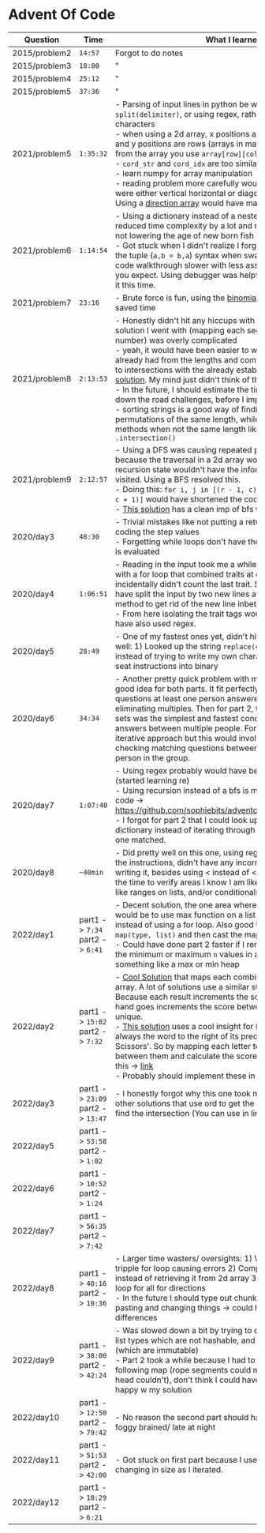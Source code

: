 # Advent Of Code

| Question      | Time                              | What I learned/ Notes                                                                                                                                                                                                                                                                                                                                                                                                                                                                                                                                                                                                                                                                                                                                                                                                                                                                                                                                                                                    |
| ------------- | --------------------------------- | -------------------------------------------------------------------------------------------------------------------------------------------------------------------------------------------------------------------------------------------------------------------------------------------------------------------------------------------------------------------------------------------------------------------------------------------------------------------------------------------------------------------------------------------------------------------------------------------------------------------------------------------------------------------------------------------------------------------------------------------------------------------------------------------------------------------------------------------------------------------------------------------------------------------------------------------------------------------------------------------------------- |
| 2015/problem2 | `14:57`                           | Forgot to do notes                                                                                                                                                                                                                                                                                                                                                                                                                                                                                                                                                                                                                                                                                                                                                                                                                                                                                                                                                                                       |
| 2015/problem3 | `18:00`                           | "                                                                                                                                                                                                                                                                                                                                                                                                                                                                                                                                                                                                                                                                                                                                                                                                                                                                                                                                                                                                        |
| 2015/problem4 | `25:12`                           | "                                                                                                                                                                                                                                                                                                                                                                                                                                                                                                                                                                                                                                                                                                                                                                                                                                                                                                                                                                                                        |
| 2015/problem5 | `37:36`                           | "                                                                                                                                                                                                                                                                                                                                                                                                                                                                                                                                                                                                                                                                                                                                                                                                                                                                                                                                                                                                        |
| 2021/problem5 | `1:35:32`                         | - Parsing of input lines in python be written a lot cleaner with `split(delimiter)`, or using regex, rather than a for loop over the strings characters <br> - when using a 2d array, x positions are columns (elements in array) and y positions are rows (arrays in matrix). When retrieving a value from the array you use `array[row][col]` <br> - `cord_str` and `cord_idx` are too similar of variables <br> - learn numpy for array manipulation <br> - reading problem more carefully would have helped recognize all lines were either vertical horizontal or diagonal <br> Using a [direction array](https://github.com/womogenes/AoC-2021-Solutions/blob/7a3fa845af3eb5f56b499121ac2876a899afc4e5/day_05/day_05_p2.py#L25) would have made traversing vent lines simpler                                                                                                                                                                                                                      |
| 2021/problem6 | `1:14:54`                         | - Using a dictionary instead of a nested for loop was helpfyl. It reduced time complexity by a lot and reduced code complexity around not lowering the age of new born fish <br> - Got stuck when I didn't realize I forgot a temp variable. Always use the tuple (`a,b = b,a`) syntax when swapping values. Overall go through code walkthrough slower with less assumptions things will work how you expect. Using debugger was helpful even though I was stuck with it this time.                                                                                                                                                                                                                                                                                                                                                                                                                                                                                                                     |
| 2021/problem7 | `23:16`                           | - Brute force is fun, using the [binomial coefficient](https://math.stackexchange.com/a/593320) was useful and saved time                                                                                                                                                                                                                                                                                                                                                                                                                                                                                                                                                                                                                                                                                                                                                                                                                                                                                |
| 2021/problem8 | `2:13:53`                         | - Honestly didn't hit any hiccups with this one, Im just guessing the solution I went with (mapping each segment wire to its individual number) was overly complicated <br> - yeah, it would have been easier to work from the four numbers I already had from the lengths and compare the remaining wire combos to intersections with the already established numbers like in [this solution](https://github.com/ebouteillon/advent-of-code-2021/blob/dd433af29a6a377f2890d041f0d004e56704e3c0/day-08/part2.py#L38). My mind just didn't think of that idek <br> - In the future, I should estimate the time to complete, and possible down the road challenges, before I implement something <br> - sorting strings is a good way of finding equality of string permutations of the same length, while comparing sets have useful methods when not the same length like `.issubset()` and `.intersection()`                                                                                            |
| 2021/problem9 | `2:12:57`                         | - Using a DFS was causing repeated points to be counted in a basin because the traversal in a 2d array would wrap around and a previous recursion state wouldn't have the information that that point was in visited. Using a BFS resolved this. <br> - Doing this: `for i, j in [(r - 1, c), (r + 1, c), (r, c - 1), (r, c + 1)]` would have shortened the code a lot <br> - [This solution](https://github.com/hyper-neutrino/advent-of-code/blob/main/2021/day9p2.py) has a clean imp of bfs with a deque.                                                                                                                                                                                                                                                                                                                                                                                                                                                                                            |
| 2020/day3     | `48:30`                           | - Trivial mistakes like not putting a return type in the function, and hard coding the step values <br> - Forgetting while loops don't have the updated variable when the loop is evaluated                                                                                                                                                                                                                                                                                                                                                                                                                                                                                                                                                                                                                                                                                                                                                                                                              |
| 2020/day4     | `1:06:51`                         | - Reading in the input took me a while. I was chunking together traits with a for loop that combined traits at every new line, and this incidentally didn't count the last trait. Similar to [this solution](https://github.com/sophiebits/adventofcode/blob/main/2020/day04.py), I could have split the input by two new lines and then used the `rstrip()` method to get rid of the new line inbetween traits for one person. <br> - From here isolating the trait tags would have been easier, plus I could have also used regex.                                                                                                                                                                                                                                                                                                                                                                                                                                                                     |
| 2020/day5     | `28:49`                           | - One of my fastest ones yet, didn't hit any real hiccups. Things I did well: 1) Looked up the string `replace(char, replacment)` method instead of trying to write my own character replacement. 2) Turned seat instructions into binary                                                                                                                                                                                                                                                                                                                                                                                                                                                                                                                                                                                                                                                                                                                                                                |
| 2020/day6     | `34:34`                           | - Another pretty quick problem with minimal hiccups. Using sets was a good idea for both parts. It fit perfectly into the use case of finding questions at least one person answered yes to, which is basically eliminating multiples. Then for part 2, the intersection between multiple sets was the simplest and fastest conceptualization of finding shared answers between multiple people. For a second I was considering an iterative approach but this would involve a triple for loop per group, checking matching questions between the first person and every other person in the group.                                                                                                                                                                                                                                                                                                                                                                                                      |
| 2020/day7     | `1:07:40`                         | - Using regex probably would have been easier than using split (started learning re) <br> - Using recursion instead of a bfs is more intuitive and results in less code -> https://github.com/sophiebits/adventofcode/blob/main/2020/day07.py <br> - I forgot for part 2 that I could look up the outer bag using the dictionary instead of iterating through every rule and checking which one matched.                                                                                                                                                                                                                                                                                                                                                                                                                                                                                                                                                                                                 |
| 2020/day8     | `~40min`                          | - Did pretty well on this one, using regex was really useful for parsing the instructions, didn't have any incorrect code the first time after writing it, besides using < instead of <=. To address this, I should take the time to verify areas I know I am likely to make a small mistake on like ranges on lists, and/or conditionals, etc.                                                                                                                                                                                                                                                                                                                                                                                                                                                                                                                                                                                                                                                          |
| 2022/day1     | part1 -> `7:34` part2 -> `6:41`   | - Decent solution, the one area where I could have improved for part 1 would be to use max function on a list of summed calorie values instead of using a for loop. Also good to know the functionality `map(type, list)` and then cast the map object to a list. <br> - Could have done part 2 faster if I remembered the easiet way to get the minimum or maximum `n` values in a list is to sort it, without using something like a max or min heap                                                                                                                                                                                                                                                                                                                                                                                                                                                                                                                                                   |
| 2022/day2     | part1 -> `15:02` part2 -> `7:32`  | - [Cool Solution](https://www.reddit.com/r/adventofcode/comments/zac2v2/comment/iylda9n/?context=3) that maps each combination of scores to an index in an array. A lot of solutions use a similar strategy (some with a [dictionary](https://www.reddit.com/r/adventofcode/comments/zac2v2/comment/iyl8huv/?context=3)). Because each result increments the score a multiple of three, and your hand goes increments the score between those multiples, each hand is unique. <br> - [This solution](https://github.com/hyper-neutrino/advent-of-code/blob/main/2022/day02p1.py) uses a cool insight for RPS that the winning play is always the word to the right of its predecessor in 'Rock, Paper, Scissors'. So by mapping each letter to 0,1,2 you can find the diffence between them and calculate the score based on that. Another one like this -> [link](https://github.com/greb/aoc2022/blob/master/days/day2.py) <br> - Probably should implement these in the future for full understanding |
| 2022/day3     | part1 -> `23:09` part2 -> `13:47` | - I honestly forgot why this one took me so long but it goes along with other solutions that use ord to get the bag priority and using sets to find the intersection (You can use in line `&` instead of `set.intersection`)                                                                                                                                                                                                                                                                                                                                                                                                                                                                                                                                                                                                                                                                                                                                                                             |
| 2022/day5     | part1 -> `53:58` part2 -> `1:02`  |                                                                                                                                                                                                                                                                                                                                                                                                                                                                                                                                                                                                                                                                                                                                                                                                                                                                                                                                                                                                          |
| 2022/day6     | part1 -> `10:52` part2 -> `1:24`  |                                                                                                                                                                                                                                                                                                                                                                                                                                                                                                                                                                                                                                                                                                                                                                                                                                                                                                                                                                                                          |
| 2022/day7     | part1 -> `56:35` part2 -> `7:42`  |                                                                                                                                                                                                                                                                                                                                                                                                                                                                                                                                                                                                                                                                                                                                                                                                                                                                                                                                                                                                          |
| 2022/day8     | part1 -> `40:16` part2 -> `10:36` | - Larger time wasters/ oversights: 1) Was redefining a variable in a tripple for loop causing errors 2) Comparing an index to the tree height instead of retrieving it from 2d array 3) Used zero as the end of the loop for all for directions <br> - In the future I should type out chunks of code instead of copy and pasting and changing things -> could help with rectifying forgotton differences                                                                                                                                                                                                                                                                                                                                                                                                                                                                                                                                                                                                |
| 2022/day9     | part1 -> `38:00` part2 -> `42:24` | - Was slowed down a bit by trying to create a set and a dictionary with list types which are not hashable, and trying to change tuple values (which are immutable) <br> - Part 2 took a while because I had to debug an issue with my rope following map (rope segments could move diagonally even when the head couldn't), don't think I could have seen that coming and overall happy w my solution                                                                                                                                                                                                                                                                                                                                                                                                                                                                                                                                                                                                    |
| 2022/day10    | part1 -> `12:50` part2 -> `79:42` | <br> - No reason the second part should have taken so long, just really foggy brained/ late at night                                                                                                                                                                                                                                                                                                                                                                                                                                                                                                                                                                                                                                                                                                                                                                                                                                                                                                     |
| 2022/day11    | part1 -> `51:53` part2 -> `42:00` | <br> - Got stuck on first part because I used a for loop over a list that was changing in size as I iterated.                                                                                                                                                                                                                                                                                                                                                                                                                                                                                                                                                                                                                                                                                                                                                                                                                                                                                            |
| 2022/day12    | part1 -> `18:29` part2 -> `6:21`  |
